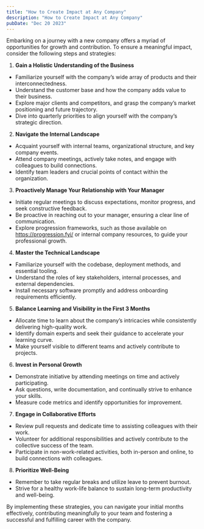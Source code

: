 ```yaml
---
title: "How to Create Impact at Any Company"
description: "How to Create Impact at Any Company"
pubDate: "Dec 20 2023"
---
```


Embarking on a journey with a new company offers a myriad of opportunities for growth and contribution. To ensure a meaningful impact, consider the following steps and strategies:

1. **Gain a Holistic Understanding of the Business**

- Familiarize yourself with the company’s wide array of products and their interconnectedness.
- Understand the customer base and how the company adds value to their business.
- Explore major clients and competitors, and grasp the company’s market positioning and future trajectory.
- Dive into quarterly priorities to align yourself with the company’s strategic direction.

2. **Navigate the Internal Landscape**

- Acquaint yourself with internal teams, organizational structure, and key company events.
- Attend company meetings, actively take notes, and engage with colleagues to build connections.
- Identify team leaders and crucial points of contact within the organization.

3. **Proactively Manage Your Relationship with Your Manager**

- Initiate regular meetings to discuss expectations, monitor progress, and seek constructive feedback.
- Be proactive in reaching out to your manager, ensuring a clear line of communication.
- Explore progression frameworks, such as those available on https://progression.fyi/ or internal company resources, to guide your professional growth.

4. **Master the Technical Landscape**

- Familiarize yourself with the codebase, deployment methods, and essential tooling.
- Understand the roles of key stakeholders, internal processes, and external dependencies.
- Install necessary software promptly and address onboarding requirements efficiently.

5. **Balance Learning and Visibility in the First 3 Months**

- Allocate time to learn about the company’s intricacies while consistently delivering high-quality work.
- Identify domain experts and seek their guidance to accelerate your learning curve.
- Make yourself visible to different teams and actively contribute to projects.

6. **Invest in Personal Growth**

- Demonstrate initiative by attending meetings on time and actively participating.
- Ask questions, write documentation, and continually strive to enhance your skills.
- Measure code metrics and identify opportunities for improvement.

7. **Engage in Collaborative Efforts**

- Review pull requests and dedicate time to assisting colleagues with their work.
- Volunteer for additional responsibilities and actively contribute to the collective success of the team.
- Participate in non-work-related activities, both in-person and online, to build connections with colleagues.

8. **Prioritize Well-Being**

- Remember to take regular breaks and utilize leave to prevent burnout.
- Strive for a healthy work-life balance to sustain long-term productivity and well-being.

By implementing these strategies, you can navigate your initial months effectively, contributing meaningfully to your team and fostering a successful and fulfilling career with the company.

